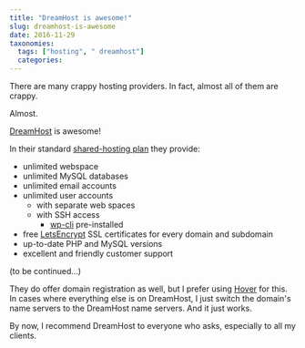 ```yaml
---
title: "DreamHost is awesome!"
slug: dreamhost-is-awesome
date: 2016-11-29
taxonomies:
  tags: ["hosting", " dreamhost"]
  categories: 
---
```



There are many crappy hosting providers. In fact, almost all of them are crappy.

Almost.

[DreamHost](https://www.dreamhost.com/r.cgi?2080860) is awesome!

In their standard [shared-hosting plan](https://www.dreamhost.com/hosting/shared/) they provide:

- unlimited webspace
- unlimited MySQL databases
- unlimited email accounts
- unlimited user accounts
    - with separate web spaces
    - with SSH access
        - [wp-cli](http://wp-cli.org/) pre-installed
- free [LetsEncrypt](https://letsencrypt.org/) SSL certificates for every domain and subdomain
- up-to-date PHP and MySQL versions
- excellent and friendly customer support

(to be continued…)


They do offer domain registration as well, but I prefer using [Hover](https://hover.com/mdaQ1dJv) for this. In cases where everything else is on DreamHost, I just switch the domain's name servers to the DreamHost name servers. And it just works.

By now, I recommend DreamHost to everyone who asks, especially to all my clients.
